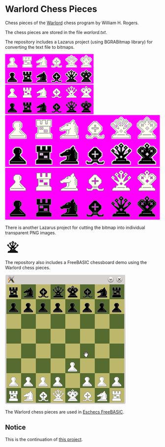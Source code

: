 # Warlord Chess Pieces

Chess pieces of the [Warlord](https://www.chessprogramming.org/Warlord) chess program by William H. Rogers.

The chess pieces are stored in the file *warlord.txt*.

The repository includes a Lazarus project (using BGRABitmap library) for converting the text file to bitmaps.

![alt text](magick-montage/warlord-chess-graphics.bmp)
![alt text](magick-montage/warlord-chess-graphics-without-outline.bmp)
![alt text](magick-montage/warlord-chess-graphics-96.bmp)
![alt text](magick-montage/warlord-chess-graphics-without-outline-96.bmp)

There is another Lazarus project for cutting the bitmap into individual transparent PNG images.

![alt text](https://raw.githubusercontent.com/rchastain/warlord-chess-pieces/main/lazarus-bitmap-cut/png/bq.png)

The repository also includes a FreeBASIC chessboard demo using the Warlord chess pieces.

![alt text](https://raw.githubusercontent.com/rchastain/warlord-chess-pieces/main/freebasic-chessboard-demo/screenshot.png)

The Warlord chess pieces are used in [Eschecs FreeBASIC](https://www.freebasic-portal.de/downloads/spiele/eschecs-210.html).

## Notice

This is the continuation of [this project](https://github.com/rchastain/warlord-chess-pieces).

